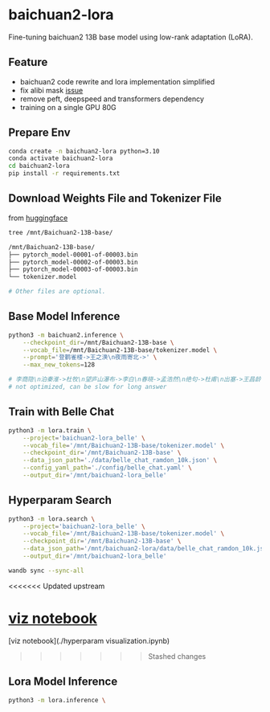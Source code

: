 # baichuan2-lora

Fine-tuning baichuan2 13B base model using low-rank adaptation (LoRA).

## Feature

- baichuan2 code rewrite and lora implementation simplified
- fix alibi mask [issue](https://github.com/baichuan-inc/Baichuan2/issues/225)
- remove peft, deepspeed and transformers dependency
- training on a single GPU 80G

## Prepare Env

```bash
conda create -n baichuan2-lora python=3.10
conda activate baichuan2-lora
cd baichuan2-lora
pip install -r requirements.txt
```

## Download Weights File and Tokenizer File

from [huggingface](https://huggingface.co/baichuan-inc/Baichuan2-13B-Base/tree/main)

```bash
tree /mnt/Baichuan2-13B-base/

/mnt/Baichuan2-13B-base/
├── pytorch_model-00001-of-00003.bin
├── pytorch_model-00002-of-00003.bin
├── pytorch_model-00003-of-00003.bin
└── tokenizer.model

# Other files are optional.
```

## Base Model Inference

```bash
python3 -m baichuan2.inference \
    --checkpoint_dir=/mnt/Baichuan2-13B-base \
    --vocab_file=/mnt/Baichuan2-13B-base/tokenizer.model \
    --prompt='登鹳雀楼->王之涣\n夜雨寄北->' \
    --max_new_tokens=128

# 李商隐\n泊秦淮->杜牧\n望庐山瀑布->李白\n春晓->孟浩然\n绝句->杜甫\n出塞->王昌龄\n凉州词->王之涣\n芙蓉楼送辛渐->王昌
# not optimized, can be slow for long answer
```

## Train with Belle Chat

```bash
python3 -m lora.train \
    --project='baichuan2-lora_belle' \
    --vocab_file='/mnt/Baichuan2-13B-base/tokenizer.model' \
    --checkpoint_dir='/mnt/Baichuan2-13B-base' \
    --data_json_path='./data/belle_chat_ramdon_10k.json' \
    --config_yaml_path='./config/belle_chat.yaml' \
    --output_dir='/mnt/baichuan2-lora_belle'
```

## Hyperparam Search

```bash
python3 -m lora.search \
    --project='baichuan2-lora_belle' \
    --vocab_file='/mnt/Baichuan2-13B-base/tokenizer.model' \
    --checkpoint_dir='/mnt/Baichuan2-13B-base' \
    --data_json_path='/mnt/baichuan2-lora/data/belle_chat_ramdon_10k.json' \
    --output_dir='/mnt/baichuan2-lora_belle'

wandb sync --sync-all
```
<<<<<<< Updated upstream

[viz notebook](hyperparam%20visualization.ipynb)
=======
[viz notebook](./hyperparam visualization.ipynb)
>>>>>>> Stashed changes

## Lora Model Inference

```bash
python3 -m lora.inference \

```
